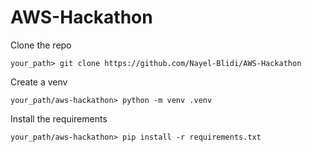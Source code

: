 # AWS-Hackathon

Clone the repo

``your_path> git clone https://github.com/Nayel-Blidi/AWS-Hackathon``

Create a venv

``your_path/aws-hackathon> python -m venv .venv``

Install the requirements

``your_path/aws-hackathon> pip install -r requirements.txt``


